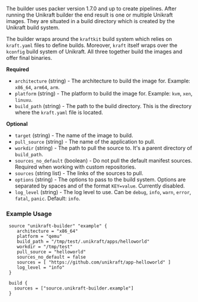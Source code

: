The builder uses packer version 1.7.0 and up to create pipelines.
After running the Unikraft builder the end result is one or multiple Unikraft images.
They are situated in a build directory which is created by the Unikraft build system.

The builder wraps around the `kraftkit` build system which relies on `kraft.yaml` files to define builds.
Moreover, `kraft` itself wraps over the `kconfig` build system of Unikraft.
All three together build the images and offer final binaries.

**Required**

- `architecture` (string) - The architecture to build the image for. Example: `x86_64`, `arm64`, `arm`.
- `platform` (string) - The platform to build the image for. Example: `kvm`, `xen`, `linuxu`.
- `build_path` (string) - The path to the build directory. This is the directory where the `kraft.yaml` file is located.

**Optional**

- `target` (string) - The name of the image to build.
- `pull_source` (string) - The name of the application to pull.
- `workdir` (string) - The path to pull the source to. It's a parent directory of `build_path`.
- `sources_no_default` (boolean) - Do not pull the default manifest sources. Required when working with custom repositories.
- `sources` (string list) - The links of the sources to pull.
- `options` (string) - The options to pass to the build system. Options are separated by spaces and of the format `KEY=value`. Currently disabled.
- `log_level` (string) - The log level to use. Can be `debug`, `info`, `warn`, `error`, `fatal`, `panic`. Default: `info`.

### Example Usage


```hcl
 source "unikraft-builder" "example" {
    architecture = "x86_64"
    platform = "qemu"
    build_path = "/tmp/test/.unikraft/apps/helloworld"
    workdir = "/tmp/test"
    pull_source = "helloworld"
    sources_no_default = false
    sources = [ "https://github.com/unikraft/app-helloworld" ]
    log_level = "info"
 }

 build {
   sources = ["source.unikraft-builder.example"]
 }
```
